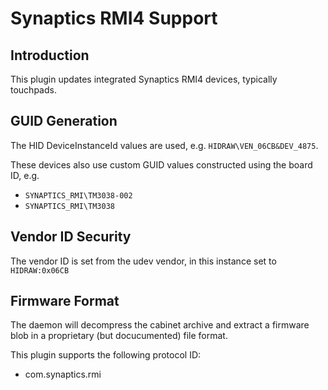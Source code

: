 Synaptics RMI4 Support
======================

Introduction
------------

This plugin updates integrated Synaptics RMI4 devices, typically touchpads.

GUID Generation
---------------

The HID DeviceInstanceId values are used, e.g. `HIDRAW\VEN_06CB&DEV_4875`.

These devices also use custom GUID values constructed using the board ID, e.g.

 * `SYNAPTICS_RMI\TM3038-002`
 * `SYNAPTICS_RMI\TM3038`


Vendor ID Security
------------------

The vendor ID is set from the udev vendor, in this instance set to `HIDRAW:0x06CB`

Firmware Format
---------------

The daemon will decompress the cabinet archive and extract a firmware blob in
a proprietary (but docucumented) file format.

This plugin supports the following protocol ID:

 * com.synaptics.rmi
